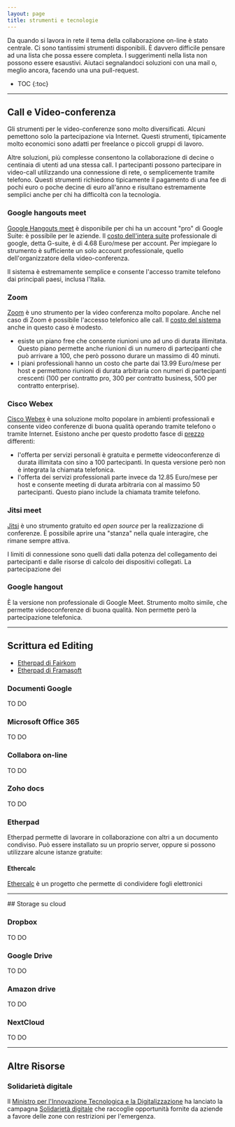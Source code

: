 ```yaml
---
layout: page
title: strumenti e tecnologie
---
```


Da quando si lavora in rete il tema della collaborazione on-line è stato centrale. Ci sono tantissimi strumenti disponibili. È davvero difficile pensare ad una lista che possa essere completa. I suggerimenti nella lista non possono essere esaustivi. Aiutaci segnalandoci soluzioni con una mail o, meglio ancora, facendo una una pull-request.

- TOC
{:toc}

---

## Call e Video-conferenza

Gli strumenti per le video-conferenze sono molto diversificati. Alcuni pemettono solo la partecipazione via Internet. Questi strumenti, tipicamente molto economici sono adatti per freelance o piccoli gruppi di lavoro.

Altre soluzioni, più complesse consentono la collaborazione di decine o centinaia di utenti ad una stessa call. I partecipanti possono partecipare in video-call utilizzando una connessione di rete, o semplicemente tramite telefono. Questi strumenti richiedono tipicamente il pagamento di una fee di pochi euro o poche decine di euro all'anno e risultano estremamente semplici anche per chi ha difficoltà con la tecnologia.  

### Google hangouts meet

[Google Hangouts meet](https://meet.google.com/_meet) è disponibile per chi ha un account "pro" di Google Suite: è possibile per le aziende. Il [costo dell'intera suite](https://gsuite.google.com/intl/en_ie/pricing.html) professionale di google, detta G-suite, è di 4.68 Euro/mese per account. Per impiegare lo strumento è sufficiente un solo account professionale, quello dell'organizzatore della video-conferenza.

Il sistema è estremamente semplice e consente l'accesso tramite telefono dai principali paesi, inclusa l'Italia.

### Zoom

[Zoom](https://zoom.us) è uno strumento per la video conferenza molto popolare. Anche nel caso di Zoom è possibile l'accesso telefonico alle call. Il [costo del sistema](https://zoom.us/pricing) anche in questo caso è modesto.
- esiste un piano free che consente riunioni uno ad uno di durata illimitata. Questo piano permette anche riunioni di un numero di partecipanti che può arrivare a 100, che però possono durare un massimo di 40 minuti.
- I piani professionali hanno un costo che parte dai 13.99 Euro/mese per host e permettono riunioni di durata arbitraria con numeri di partecipanti crescenti (100 per contratto pro, 300 per contratto business, 500 per contratto enterprise).    

### Cisco Webex
[Cisco Webex](https://www.webex.com/) è una soluzione molto popolare in ambienti professionali e consente video conferenze di buona qualità operando tramite telefono o tramite Internet. Esistono anche per questo prodotto fasce di [prezzo](https://www.webex.com/pricing/index.html) differenti:
- l'offerta per servizi personali è gratuita e permette videoconferenze di durata illimitata con sino a 100 partecipanti. In questa versione però non è integrata la chiamata telefonica.
- l'offerta dei servizi professionali parte invece da 12.85 Euro/mese per host e consente meeting di durata arbitraria con al massimo 50 partecipanti. Questo piano include la chiamata tramite telefono.

### Jitsi meet

[Jitsi](https://meet.jit.si/) è uno strumento gratuito ed _open source_ per la realizzazione di conferenze. È possibile aprire una "stanza" nella quale interagire, che rimane sempre attiva.

I limiti di connessione sono quelli dati dalla potenza del collegamento dei partecipanti e dalle risorse di calcolo dei dispositivi collegati. La partecipazione dei

### Google hangout
È la versione non professionale di Google Meet. Strumento molto simile, che permette videoconferenze di buona qualità. Non permette però la partecipazione telefonica.

---
## Scrittura ed Editing

* [Etherpad di Fairkom](https://board.net/)
* [Etherpad di Framasoft](https://framapad.org/it/)

### Documenti Google
TO DO 

### Microsoft Office 365
TO DO

### Collabora on-line
TO DO

### Zoho docs
TO DO

### Etherpad
Etherpad permette di lavorare in collaborazione con altri a un documento condiviso. Può essere installato su un proprio server, oppure si possono utilizzare alcune istanze gratuite:

#### Ethercalc
[Ethercalc](https://ethercalc.net/) è un progetto che permette di condividere fogli elettronici

---

## Storage su cloud

### Dropbox
TO DO

### Google Drive
TO DO

### Amazon drive
TO DO

### NextCloud
TO DO

---

## Altre Risorse

### Solidarietà digitale

Il [Ministro per l'Innovazione Tecnologica e la Digitalizzazione](https://innovazione.gov.it/coronavirus-la-digitalizzazione-a-supporto-delle-zone-rosse/) ha lanciato la campagna [Solidarietà digitale](https://solidarietadigitale.agid.gov.it/#/) che raccoglie opportunità fornite da aziende a favore delle zone con restrizioni per l'emergenza.
